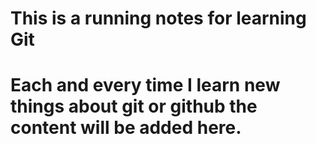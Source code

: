 # This is a running notes for learning Git

# Each and every time I learn new things about git or github the content will be added here.
